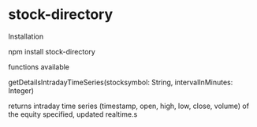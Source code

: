 # stock-directory

Installation

npm install stock-directory

functions available

getDetailsIntradayTimeSeries(stocksymbol: String, intervalInMinutes: Integer)

 returns intraday time series (timestamp, open, high, low, close, volume) of the equity specified, updated realtime.s